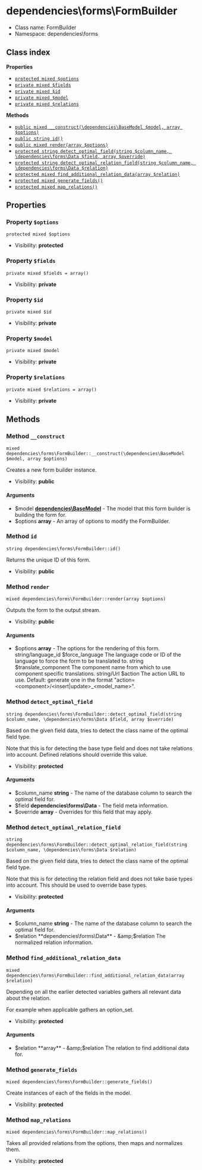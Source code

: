 # dependencies\forms\FormBuilder






* Class name: FormBuilder
* Namespace: dependencies\forms




## Class index

**Properties**
* [`protected mixed $options`](#property-$options)
* [`private mixed $fields`](#property-$fields)
* [`private mixed $id`](#property-$id)
* [`private mixed $model`](#property-$model)
* [`private mixed $relations`](#property-$relations)

**Methods**
* [`public mixed __construct(\dependencies\BaseModel $model, array $options)`](#method-__construct)
* [`public string id()`](#method-id)
* [`public mixed render(array $options)`](#method-render)
* [`protected string detect_optimal_field(string $column_name, \dependencies\forms\Data $field, array $override)`](#method-detect_optimal_field)
* [`protected string detect_optimal_relation_field(string $column_name, \dependencies\forms\Data $relation)`](#method-detect_optimal_relation_field)
* [`protected mixed find_additional_relation_data(array $relation)`](#method-find_additional_relation_data)
* [`protected mixed generate_fields()`](#method-generate_fields)
* [`protected mixed map_relations()`](#method-map_relations)







Properties
----------


### Property `$options`

```
protected mixed $options
```





* Visibility: **protected**


### Property `$fields`

```
private mixed $fields = array()
```





* Visibility: **private**


### Property `$id`

```
private mixed $id
```





* Visibility: **private**


### Property `$model`

```
private mixed $model
```





* Visibility: **private**


### Property `$relations`

```
private mixed $relations = array()
```





* Visibility: **private**


Methods
-------


### Method `__construct`

```
mixed dependencies\forms\FormBuilder::__construct(\dependencies\BaseModel $model, array $options)
```

Creates a new form builder instance.



* Visibility: **public**

#### Arguments

* $model **[dependencies\BaseModel](/apidocs/dependencies/BaseModel.md)** - The model that this form builder is building the form for.
* $options **array** - An array of options to modify the FormBuilder.



### Method `id`

```
string dependencies\forms\FormBuilder::id()
```

Returns the unique ID of this form.



* Visibility: **public**



### Method `render`

```
mixed dependencies\forms\FormBuilder::render(array $options)
```

Outputs the form to the output stream.



* Visibility: **public**

#### Arguments

* $options **array** - The options for the rendering of this form.
   string/language_id $force_language The language code or ID of the language to force the form to be translated to.
   string $translate_component The component name from which to use component specific translations.
   string/Url $action The action URL to use.
     Default: generate one in the format &quot;action=&lt;component&gt;/&lt;insert|update&gt;_&lt;model_name&gt;&quot;.



### Method `detect_optimal_field`

```
string dependencies\forms\FormBuilder::detect_optimal_field(string $column_name, \dependencies\forms\Data $field, array $override)
```

Based on the given field data, tries to detect the class name of the optimal field type.

<p>Note that this is for detecting the base type field and does not take relations into account.
Defined relations should override this value.</p>

* Visibility: **protected**

#### Arguments

* $column_name **string** - The name of the database column to search the optimal field for.
* $field **dependencies\forms\Data** - The field meta information.
* $override **array** - Overrides for this field that may apply.



### Method `detect_optimal_relation_field`

```
string dependencies\forms\FormBuilder::detect_optimal_relation_field(string $column_name, \dependencies\forms\Data $relation)
```

Based on the given field data, tries to detect the class name of the optimal field type.

<p>Note that this is for detecting the relation field and does not take base types into account.
This should be used to override base types.</p>

* Visibility: **protected**

#### Arguments

* $column_name **string** - The name of the database column to search the optimal field for.
* $relation **dependencies\forms\Data** - &amp;$relation The normalized relation information.



### Method `find_additional_relation_data`

```
mixed dependencies\forms\FormBuilder::find_additional_relation_data(array $relation)
```

Depending on all the earlier detected variables gathers all relevant data about the relation.

<p>For example when applicable gathers an option_set.</p>

* Visibility: **protected**

#### Arguments

* $relation **array** - &amp;$relation The relation to find additional data for.



### Method `generate_fields`

```
mixed dependencies\forms\FormBuilder::generate_fields()
```

Create instances of each of the fields in the model.



* Visibility: **protected**



### Method `map_relations`

```
mixed dependencies\forms\FormBuilder::map_relations()
```

Takes all provided relations from the options, then maps and normalizes them.



* Visibility: **protected**


